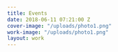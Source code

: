 ```yaml
---
title: Events
date: 2018-06-11 07:21:00 Z
cover-image: "/uploads/photo1.png"
work-image: "/uploads/photo1.png"
layout: work
---
```


